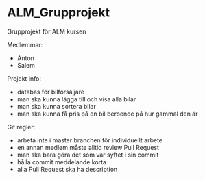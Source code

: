 # ALM_Grupprojekt
Grupprojekt för ALM kursen

Medlemmar:
- Anton
- Salem


Projekt info:
- databas för bilförsäljare
- man ska kunna lägga till och visa alla bilar
- man ska kunna sortera bilar
- man ska kunna få pris på en bil beroende på hur gammal den är


Git regler:
- arbeta inte i master branchen för individuellt arbete
- en annan medlem måste alltid review Pull Request
- man ska bara göra det som var syftet i sin commit
- hålla commit meddelande korta
- alla Pull Request ska ha description
